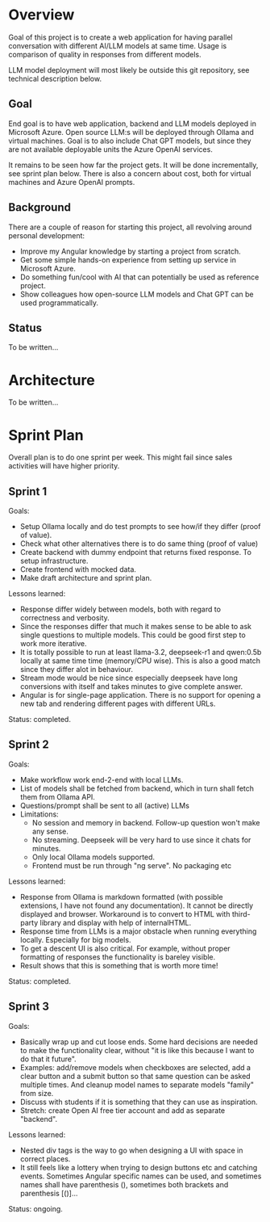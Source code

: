 # Overview

Goal of this project is to create a web application for having parallel conversation with different 
AI/LLM models at same time. Usage is comparison of quality in responses from different models.

LLM model deployment will most likely be outside this git repository, see technical description below.

## Goal

End goal is to have web application, backend and LLM models deployed in Microsoft Azure. Open source
LLM:s will be deployed through Ollama and virtual machines. Goal is to also include Chat GPT models, 
but since they are not available deployable units the Azure OpenAI services. 

It remains to be seen how far the project gets. It will be done incrementally, see sprint plan below.
There is also a concern about cost, both for virtual machines and Azure OpenAI prompts.

## Background

There are a couple of reason for starting this project, all revolving around personal development:
<ul>
    <li>Improve my Angular knowledge by starting a project from scratch.</li>
    <li>Get some simple hands-on experience from setting up service in Microsoft Azure.</li>
    <li>Do something fun/cool with AI that can potentially be used as reference project.</li>
    <li>Show colleagues how open-source LLM models and Chat GPT can be used programmatically.</li>
</ul>

## Status

To be written...

# Architecture

To be written...

# Sprint Plan

Overall plan is to do one sprint per week. This might fail since sales activities will have higher priority.

## Sprint 1

Goals:
<ul>
    <li>Setup Ollama locally and do test prompts to see how/if they differ (proof of value).</li>
    <li>Check what other alternatives there is to do same thing (proof of value)</li>
    <li>Create backend with dummy endpoint that returns fixed response. To setup infrastructure.</li>
    <li>Create frontend with mocked data.</li>
    <li>Make draft architecture and sprint plan.</li>
</ul>

Lessons learned:
<ul>
    <li>Response differ widely between models, both with regard to correctness and verbosity.</li>
    <li>Since the responses differ that much it makes sense to be able to ask single questions to 
        multiple models. This could be good first step to work more iterative.</li>
    <li>It is totally possible to run at least llama-3.2, deepseek-r1 and qwen:0.5b locally at same 
        time time (memory/CPU wise). This is also a good match since they differ alot in behaviour.</li>
    <li>Stream mode would be nice since especially deepseek have long conversions with itself 
        and takes minutes to give complete answer.</li>
    <li>Angular is for single-page application. There is no support for opening a new tab and rendering
        different pages with different URLs.</li>
</ul>

Status: completed.

## Sprint 2

Goals:
<ul>
    <li>Make workflow work end-2-end with local LLMs.</li>
    <li>List of models shall be fetched from backend, which in turn shall fetch them from Ollama API.</li>
    <li>Questions/prompt shall be sent to all (active) LLMs </li>
    <li>Limitations:<ul>
        <li>No session and memory in backend. Follow-up question won't make any sense.</li>
        <li>No streaming. Deepseek will be very hard to use since it chats for minutes.</li>
        <li>Only local Ollama models supported.</li>
        <li>Frontend must be run through "ng serve". No packaging etc</li>
    </ul>
</ul>

Lessons learned:
<ul>
    <li>Response from Ollama is markdown formatted (with possible extensions, I have not found any 
        documentation). It cannot be directly displayed and browser. Workaround is to convert to
        HTML with third-party library and display with help of internalHTML.</li>
    <li>Response time from LLMs is a major obstacle when running everything locally. Especially
        for big models.</li>
    <li>To get a descent UI is also critical. For example, without proper formatting of responses 
        the functionality is bareley visible.</li>
    <li>Result shows that this is something that is worth more time!</li>
</ul>

Status: completed.

## Sprint 3

Goals:
<ul>
    <li>Basically wrap up and cut loose ends. Some hard decisions are needed to make the
        functionality clear, without "it is like this because I want to do that it future".</li>
    <li>Examples: add/remove models when checkboxes are selected, add a clear button and a
        submit button so that same question can be asked multiple times. And cleanup model
        names to separate models "family" from size.</li>
    <li>Discuss with students if it is something that they can use as inspiration.</li>
    <li>Stretch: create Open AI free tier account and add as separate "backend".</li>
</ul>

Lessons learned:
<ul>
    <li>Nested div tags is the way to go when designing a UI with space in correct places.</li>
    <li>It still feels like a lottery when trying to design buttons etc and catching events.
        Sometimes Angular specific names can be used, and sometimes names shall have 
        parenthesis (), sometimes both brackets and parenthesis [()]...</li>
</ul>

Status: ongoing.

